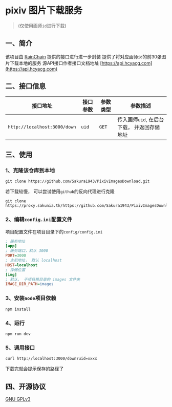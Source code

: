 # pixiv 图片下载服务
> (仅使用画师`id`进行下载)
## 一、简介
该项目由 [RainChain](https://rainchan.win) 提供的接口进行进一步封装
提供了将对应画师`id`的前30张图片下载本地的服务
源API接口作者接口文档地址 [https://api.hcyacg.com](https://api.hcyacg.com)

## 二、接口信息
| 接口地址                     | 接口参数 | 参数类型 | 参数描述                                   |
| ---------------------------- | -------- | -------- | ------------------------------------------ |
| `http://localhost:3000/down` | `uid`    | `GET`    | 传入画师`uid`, 在后台下载， 并返回存储地址 |

## 三、使用
### 1、克隆该仓库到本地
```shell
git clone https://github.com/Sakura1943/PixivImagesDownload.git
```
若下载较慢， 可以尝试使用`github`的反向代理进行克隆
```shell
git clone https://proxy.sakunia.tk/https://github.com/Sakura1943/PixivImagesDownload.git
```

### 2、编辑`config.ini`配置文件
项目配置文件在项目目录下的`config/config.ini`
```ini
; 服务地址
[app]
; 服务端口，默认 3000
PORT=3000
; 主机地址， 默认 localhost
HOST=localhost
; 存储位置
[img]
; 默认， 于项目根目录的 images 文件夹
IMAGE_DIR_PATH=images
```

### 3、安装`node`项目依赖
```shell
npm install
```

###  4、运行
```shell
npm run dev
```

### 5、调用接口
```shell
curl http://localhost:3000/down?uid=xxxx
```
下载完就会提示保存的路径了

## 四、开源协议
[GNU GPLv3](https://github.com/Sakura1943/PixivImagesDownload/blob/main/LICENSE)